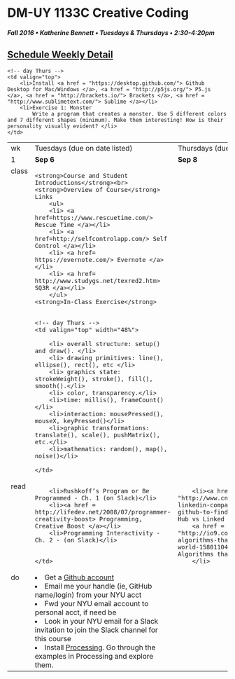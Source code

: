 # DM-UY 1133C Creative Coding
##### Fall 2016 • Katherine Bennett • Tuesdays & Thursdays • 2:30-4:20pm 

## [Schedule Weekly Detail](dm1133-C_Calendar.md) 

<table>
<tr>
<td>wk</td>
<td>Tuesdays (due on date listed)</td>
<td>Thursdays (due on date listed)</td>
</tr>

<!-- dates -->
<tr>
  <td valign="top">1</td>
  <td valign="top" width="48%"><strong>Sep 6</strong></td>
  <td valign="top" width="48%"><strong>Sep 8</strong></td>
</tr>

<!-- class -->
<tr>
	<td valign="top">class</td>
	<!-- day Tues -->
	<td valign="top" width="48%">
	
	<strong>Course and Student Introductions</strong><br>
	<strong>Overview of Course</strong>
	Links
		<ul> 
		<li> <a href=https://www.rescuetime.com/> Rescue Time </a></li>
		<li> <a href=http://selfcontrolapp.com/> Self Control </a></li>
		<li> <a href= https://evernote.com/> Evernote </a></li>
		<li> <a href= http://www.studygs.net/texred2.htm> SQ3R </a></li>
		</ul>
	<strong>In-Class Exercise</strong>
	

	<!-- day Thurs -->
	<td valign="top" width="48%">
	
		<li> overall structure: setup() and draw(). </li>
		<li> drawing primitives: line(), ellipse(), rect(), etc </li>
		<li> graphics state: strokeWeight(), stroke(), fill(), smooth().</li>
		<li> color, transparency.</li>
		<li>time: millis(), frameCount()</li>
		<li>interaction: mousePressed(), mouseX, keyPressed()</li>
		<li>graphic transformations: translate(), scale(), pushMatrix(), etc.</li>
		<li>mathematics: random(), map(), noise()</li>
		
	</td>

<!-- homework -->
<tr>
  <td valign="top">read</td>
  <!-- day Tues -->
  <td valign="top"> 
		
		<li>Rushkoff’s Program or Be Programmed - Ch. 1 (on Slack)</li>
		<li><a href = http://lifedev.net/2008/07/programmer-creativity-boost> Programming, Creative Boost </a></li>
		<li>Programming Interactivity - Ch. 2 - (on Slack)</li>
			

	</td>
  <!-- day Thurs -->
  <td valign="top"> 
  
		<li><a href= "http://www.cnet.com/news/forget-linkedin-companies-turn-to-github-to-find-tech-talent/">Git Hub vs Linked In </a> and
		<a href = "http://io9.com/the-10-algorithms-that-dominate-our-world-1580110464">The 10 Algorithms that Dominate </a>
		</li>
	
  </td>
 </tr>

 <!-- do -->
<tr>
<td valign="top">do</td>
	<!-- day Tues -->
 	<td valign="top"> 
 		<li>Get a <a href = https://github.com/>Github account</a></li>
		<li>Email me your handle (ie, GitHub name/login) from your NYU acct</li>
		<li>Fwd your NYU email account to personal acct, if need be</li>
		<li>Look in your NYU email for a Slack invitation to join the Slack channel for this course</li>
 		<li>Install <a href = https://processing.org/download/>Processing</a>. Go through the examples in Processing and explore them.</li>
 	</td>

  	<!-- day Thurs -->
  	<td valign="top">
		<li>Install <a href = "https://desktop.github.com/"> Github Desktop for Mac/Windows </a>, <a href = "http://p5js.org/"> P5.js </a>, <a href = "http://brackets.io/"> Brackets </a>, <a href = "http://www.sublimetext.com/"> Sublime </a></li>
		<li>Exercise 1: Monster
			Write a program that creates a monster. Use 5 different colors and 7 different shapes (minimum). Make them interesting! How is their personality visually evident? </li>
  	</td>
</tr>
</table>